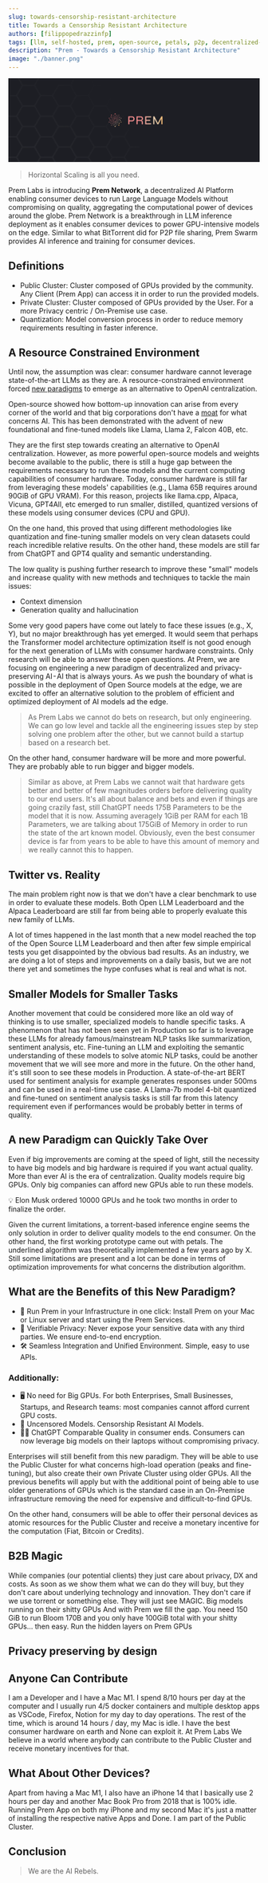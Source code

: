 ```yaml
---
slug: towards-censorship-resistant-architecture
title: Towards a Censorship Resistant Architecture
authors: [filippopedrazzinfp]
tags: [llm, self-hosted, prem, open-source, petals, p2p, decentralized-ai]
description: "Prem - Towards a Censorship Resistant Architecture"
image: "./banner.png"
---
```


![Prem Banner](./banner.png)

> Horizontal Scaling is all you need.

Prem Labs is introducing **Prem Network**, a decentralized AI Platform enabling consumer devices to run Large Language Models without compromising on quality, aggregating the computational power of devices around the globe. Prem Network is a breakthrough in LLM inference deployment as it enables consumer devices to power GPU-intensive models on the edge. Similar to what BitTorrent did for P2P file sharing, Prem Swarm provides AI inference and training for consumer devices.

## Definitions

- Public Cluster: Cluster composed of GPUs provided by the community. Any Client (Prem App) can access it in order to run the provided models.
- Private Cluster: Cluster composed of GPUs provided by the User. For a more Privacy centric / On-Premise use case.
- Quantization: Model conversion process in order to reduce memory requirements resulting in faster inference.

## A Resource Constrained Environment

Until now, the assumption was clear: consumer hardware cannot leverage state-of-the-art LLMs as they are. A resource-constrained environment forced [new paradigms](https://www.semianalysis.com/i/136469751/the-gpu-poor) to emerge as an alternative to OpenAI centralization.

Open-source showed how bottom-up innovation can arise from every corner of the world and that big corporations don't have a [moat](https://www.semianalysis.com/i/119223672/we-have-no-moat) for what concerns AI. This has been demonstrated with the advent of new foundational and fine-tuned models like Llama, Llama 2, Falcon 40B, etc.

They are the first step towards creating an alternative to OpenAI centralization.
However, as more powerful open-source models and weights become available to the public, there is still a huge gap between the requirements necessary to run these models and the current computing capabilities of consumer hardware. Today, consumer hardware is still far from leveraging these models' capabilities (e.g., Llama 65B requires around 90GiB of GPU VRAM). For this reason, projects like llama.cpp, Alpaca, Vicuna, GPT4All, etc emerged to run smaller, distilled, quantized versions of these models using consumer devices (CPU and GPU).

On the one hand, this proved that using different methodologies like quantization and fine-tuning smaller models on very clean datasets could reach incredible relative results. On the other hand, these models are still far from ChatGPT and GPT4 quality and semantic understanding.

The low quality is pushing further research to improve these "small" models and increase quality with new methods and techniques to tackle the main issues:

- Context dimension
- Generation quality and hallucination

Some very good papers have come out lately to face these issues (e.g., X, Y), but no major breakthrough has yet emerged. It would seem that perhaps the Transformer model architecture optimization itself is not good enough for the next generation of LLMs with consumer hardware constraints. Only research will be able to answer these open questions.
At Prem, we are focusing on engineering a new paradigm of decentralized and privacy-preserving AI - AI that is always yours. As we push the boundary of what is possible in the deployment of Open Source models at the edge, we are excited to offer an alternative solution to the problem of efficient and optimized deployment of AI models ad the edge.

> As Prem Labs we cannot do bets on research, but only engineering. We can go low level and tackle all the engineering issues step by step solving one problem after the other, but we cannot build a startup based on a research bet.

On the other hand, consumer hardware will be more and more powerful. They are probably able to run bigger and bigger models.

> Similar as above, at Prem Labs we cannot wait that hardware gets better and better of few magnitudes orders before delivering quality to our end users. It's all about balance and bets and even if things are going crazily fast, still ChatGPT needs 175B Parameters to be the model that it is now. Assuming averagely 1GiB per RAM for each 1B Parameters, we are talking about 175GiB of Memory in order to run the state of the art known model. Obviously, even the best consumer device is far from years to be able to have this amount of memory and we really cannot this to happen.

## Twitter vs. Reality

The main problem right now is that we don't have a clear benchmark to use in order to evaluate these models. Both Open LLM Leaderboard and the Alpaca Leaderboard are still far from being able to properly evaluate this new family of LLMs.

A lot of times happened in the last month that a new model reached the top of the Open Source LLM Leaderboard and then after few simple empirical tests you get disappointed by the obvious bad results.
As an industry, we are doing a lot of steps and improvements on a daily basis, but we are not there yet and sometimes the hype confuses what is real and what is not.

## Smaller Models for Smaller Tasks

Another movement that could be considered more like an old way of thinking is to use smaller, specialized models to handle specific tasks. A phenomenon that has not been seen yet in Production so far is to leverage these LLMs for already famous/mainstream NLP tasks like summarization, sentiment analysis, etc. Fine-tuning an LLM and exploiting the semantic understanding of these models to solve atomic NLP tasks, could be another movement that we will see more and more in the future. On the other hand, it's still soon to see these models in Production. A state-of-the-art BERT used for sentiment analysis for example generates responses under 500ms and can be used in a real-time use case. A Llama-7b model 4-bit quantized and fine-tuned on sentiment analysis tasks is still far from this latency requirement even if performances would be probably better in terms of quality.

## A new Paradigm can Quickly Take Over
Even if big improvements are coming at the speed of light, still the necessity to have big models and big hardware is required if you want actual quality. More than ever AI is the era of centralization. Quality models require big GPUs. Only big companies can afford new GPUs able to run these models.

<aside> 💡 Elon Musk ordered 10000 GPUs and he took two months in order to finalize the order. </aside>

Given the current limitations, a torrent-based inference engine seems the only solution in order to deliver quality models to the end consumer. On the other hand, the first working prototype came out with petals. The underlined algorithm was theoretically implemented a few years ago by X. Still some limitations are present and a lot can be done in terms of optimization improvements for what concerns the distribution algorithm.

## What are the Benefits of this New Paradigm?

- 🚀 Run Prem in your Infrastructure in one click: Install Prem on your Mac or Linux server and start using the Prem Services.
- 🔑 Verifiable Privacy: Never expose your sensitive data with any third parties. We ensure end-to-end encryption.
- 🛠️ Seamless Integration and Unified Environment. Simple, easy to use APIs.

### Additionally:

- 🖥️ No need for Big GPUs. For both Enterprises, Small Businesses, Startups, and Research teams: most companies cannot afford current GPU costs.
- 🔑 Uncensored Models. Censorship Resistant AI Models.
- 🤦‍♂️ ChatGPT Comparable Quality in consumer ends. Consumers can now leverage big models on their laptops without compromising privacy.

Enterprises will still benefit from this new paradigm. They will be able to use the Public Cluster for what concerns high-load operation (peaks and fine-tuning), but also create their own Private Cluster using older GPUs. All the previous benefits will apply but with the additional point of being able to use older generations of GPUs which is the standard case in an On-Premise infrastructure removing the need for expensive and difficult-to-find GPUs.

On the other hand, consumers will be able to offer their personal devices as atomic resources for the Public Cluster and receive a monetary incentive for the computation (Fiat, Bitcoin or Credits).

## B2B Magic

While companies (our potential clients) they just care about privacy, DX and costs. As soon as we show them what we can do they will buy, but they don't care about underlying technology and innovation. They don't care if we use torrent or something else. They will just see MAGIC. Big models running on their shitty GPUs
And with Prem we fill the gap. You need 150 GiB to run Bloom 170B and you only have 100GiB total with your shitty GPUs… then easy. Run the hidden layers on Prem GPUs

## Privacy preserving by design

## Anyone Can Contribute

I am a Developer and I have a Mac M1. I spend 8/10 hours per day at the computer and I usually run 4/5 docker containers and multiple desktop apps as VSCode, Firefox, Notion for my day to day operations. The rest of the time, which is around 14 hours / day, my Mac is idle. I have the best consumer hardware on earth and None can exploit it. At Prem Labs We believe in a world where anybody can contribute to the Public Cluster and receive monetary incentives for that.

## What About Other Devices?
Apart from having a Mac M1, I also have an iPhone 14 that I basically use 2 hours per day and another Mac Book Pro from 2018 that is 100% idle. Running Prem App on both my iPhone and my second Mac it's just a matter of installing the respective native Apps and Done. I am part of the Public Cluster.

## Conclusion

> We are the AI Rebels.